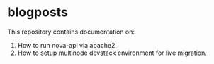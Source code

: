 # blogposts
This repository contains documentation on:
  1. How to run nova-api via apache2.
  2. How to setup multinode devstack environment for live migration.
